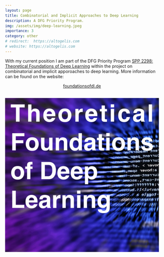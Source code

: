 ```yaml
---
layout: page
title: Combinatorial and Implicit Approaches to Deep Learning
description: A DFG Priority Program.
img: /assets/img/deep-learning.jpeg
importance: 3
category: other
# redirect:  https://altogelis.com
# website: https://altogelis.com
---
```



With my current position I am part of the DFG Priority Program [SPP 2298: Theoretical Foundations of Deep Learning](https://www.foundationsofdl.de) within the project on combinatorial and implicit apporoaches to deep learning. More information can be found on the website: 

<p align="center">
	<a href="https://www.foundationsofdl.de">foundationsofdl.de</a>
</p>



<div class="row justify-content-sm-center">
    <div class="col-sm-3 mt-3 mt-md-0">
        <img class="img-fluid rounded z-depth-1" src="" alt="" title=""/>
    </div>
    <div class="col-sm-5 mt-3 mt-md-0">
    	<a href="https://www.foundationsofdl.de">
        	<img class="img-fluid rounded z-depth-1" src="/assets/img/deep-learning.jpeg" alt="" title="Theoretical Foundations of Deep Learning"/>
        </a>
    </div>
    <div class="col-sm-3 mt-3 mt-md-0">
        <img class="img-fluid rounded z-depth-1" src="" alt="" title=""/>
    </div>
</div>
